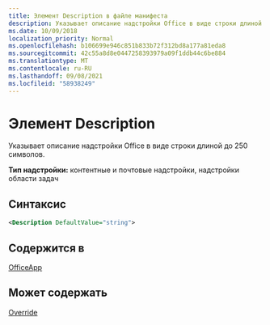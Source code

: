 ```yaml
---
title: Элемент Description в файле манифеста
description: Указывает описание надстройки Office в виде строки длиной до 250 символов.
ms.date: 10/09/2018
localization_priority: Normal
ms.openlocfilehash: b106699e946c851b833b72f312bd8a177a81eda8
ms.sourcegitcommit: 42c55a8d8e0447258393979a09f1ddb44c6be884
ms.translationtype: MT
ms.contentlocale: ru-RU
ms.lasthandoff: 09/08/2021
ms.locfileid: "58938249"
---
```

# <a name="description-element"></a>Элемент Description

Указывает описание надстройки Office в виде строки длиной до 250 символов.

**Тип надстройки:** контентные и почтовые надстройки, надстройки области задач

## <a name="syntax"></a>Синтаксис

```XML
<Description DefaultValue="string">
```

## <a name="contained-in"></a>Содержится в

[OfficeApp](officeapp.md)


## <a name="can-contain"></a>Может содержать

[Override](override.md)

